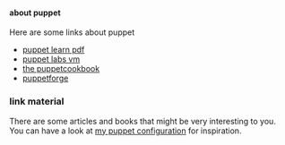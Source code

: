 


#### about puppet

Here are some links about puppet

* [puppet learn pdf](https://downloads.puppetlabs.com/docs/learningpuppet.pdf)
* [puppet labs vm](http://docs.puppetlabs.com/learning/)
* [the puppetcookbook](http://www.puppetcookbook.com/)
* [puppetforge](https://forge.puppetlabs.com/)

### link material

There are some articles and books that might be very interesting to you.
You can have a look at [my puppet configuration](https://github.com/mrVanDalo/laptop-puppet) for inspiration.
